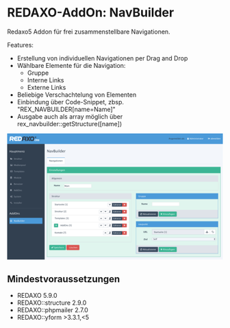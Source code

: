 REDAXO-AddOn: NavBuilder
=======================

Redaxo5 Addon für frei zusammenstellbare Navigationen.

Features:
- Erstellung von individuellen Navigationen per Drag and Drop
- Wählbare Elemente für die Navigation:
  - Gruppe
  - Interne Links
  - Externe Links
- Beliebige Verschachtelung von Elementen
- Einbindung über Code-Snippet, zbsp. "REX_NAVBUILDER[name=Name]"
- Ausgabe auch als array möglich über rex_navbuilder::getStructure([name])

![Screenshot](https://raw.githubusercontent.com/FriendsOfREDAXO/navbuilder/assets/navbuilder_01.png)

Mindestvoraussetzungen
----------------------
* REDAXO 5.9.0
* REDAXO::structure 2.9.0
* REDAXO::phpmailer 2.7.0
* REDAXO::yform >3.3.1,<5

